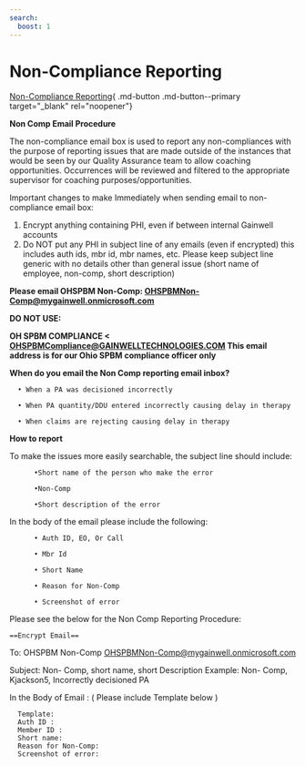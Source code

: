 ```yaml
---
search:
  boost: 1
---
```


# Non-Compliance Reporting

[Non-Compliance Reporting](encryptNon-Comp%20Reporting%20Mailbox%20-%20Please%20Read%20-%20Update%20to%20the%20format.htm){ .md-button .md-button--primary target="_blank" rel="noopener"}

**Non Comp Email Procedure**

The non-compliance email box is used to report any non-compliances with the purpose of reporting issues that are made outside of the instances that would be seen by our Quality Assurance team to allow coaching opportunities. Occurrences will be reviewed and filtered to the appropriate supervisor for coaching purposes/opportunities. 

Important changes to make Immediately when sending email to non- compliance email box: 
1.	Encrypt anything containing PHI, even if between internal Gainwell accounts 
2.	Do NOT put any PHI in subject line of any emails (even if encrypted) this includes auth ids, mbr id, mbr names, etc. Please keep subject line generic with no details other than general issue (short name of employee, non-comp, short description) 

**Please email OHSPBM Non-Comp: OHSPBMNon-Comp@mygainwell.onmicrosoft.com**

**DO NOT USE:**

**OH SPBM COMPLIANCE < OHSPBMCompliance@GAINWELLTECHNOLOGIES.COM
	This email address is for our Ohio SPBM compliance officer only**



**When do you email the Non Comp reporting email inbox?**

      • When a PA was decisioned incorrectly
  
      • When PA quantity/DDU entered incorrectly causing delay in therapy
  
      • When claims are rejecting causing delay in therapy

**How to report**

To make the issues more easily searchable, the subject line should include: 

          •Short name of the person who make the error        
  
          •Non-Comp
  
          •Short description of the error

In the body of the email please include the following: 

          • Auth ID, EO, Or Call 
  
          •	Mbr Id
  
          • Short Name
  
          •	Reason for Non-Comp
  
          • Screenshot of error


Please see the below for the Non Comp Reporting Procedure: 

    ==Encrypt Email==

To: 		  OHSPBM Non-Comp OHSPBMNon-Comp@mygainwell.onmicrosoft.com 

Subject: 	Non- Comp, short name, short Description 
			        Example: Non- Comp, Kjackson5, Incorrectly decisioned PA 

In the Body of Email :  ( Please include Template below )

      Template:  
      Auth ID : 
      Member ID :
      Short name:
      Reason for Non-Comp:
      Screenshot of error: 

